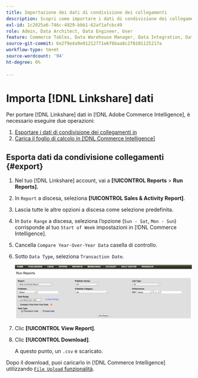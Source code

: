 ```yaml
---
title: Importazione dei dati di condivisione dei collegamenti
description: Scopri come importare i dati di condivisione dei collegamenti in [!DNL Commerce Intelligence].
exl-id: 1c2025a6-746c-4929-bbb1-62af1afcbc49
role: Admin, Data Architect, Data Engineer, User
feature: Commerce Tables, Data Warehouse Manager, Data Integration, Data Import/Export
source-git-commit: 6e2f9e4a9e91212771e6f6baa8c2f8101125217a
workflow-type: tm+mt
source-wordcount: '94'
ht-degree: 0%

---
```


# Importa [!DNL Linkshare] dati

Per portare [!DNL Linkshare] dati in [!DNL Adobe Commerce Intelligence], è necessario eseguire due operazioni:

1. [Esportare i dati di condivisione dei collegamenti in ](#export)
1. [Carica il foglio di calcolo in [!DNL Commerce Intelligence]](../connecting-data/using-file-uploader.md)

## Esporta dati da condivisione collegamenti {#export}

1. Nel tuo [!DNL Linkshare] account, vai a **[!UICONTROL Reports** > **Run Reports].**

1. In `Report` a discesa, seleziona **[!UICONTROL Sales & Activity Report]**.

1. Lascia tutte le altre opzioni a discesa come selezione predefinita.

1. In `Date Range` a discesa, seleziona l’opzione (`Sun - Sat`, `Mon - Sun`) corrisponde al tuo `Start of Week` impostazioni in [!DNL Commerce Intelligence].

1. Cancella `Compare Year-Over-Year Data` casella di controllo.

1. Sotto `Data Type`, seleziona `Transaction Date`.

   ![import\_linkshare\_data.png](../../../assets/importing_linkshare_data.png)

1. Clic **[!UICONTROL View Report]**.

1. Clic **[!UICONTROL Download]**.

   A questo punto, un `.csv` e scaricato.

Dopo il download, puoi caricarlo in [!DNL Commerce Intelligence] utilizzando [`File Upload` funzionalità](../connecting-data/using-file-uploader.md).
